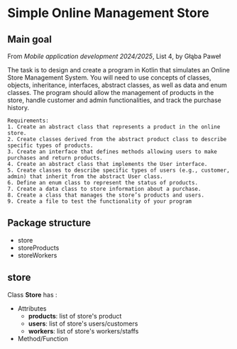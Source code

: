 # Simple Online Management Store

## Main goal
From _Mobile application development 2024/2025_, List 4, by Głąba Paweł

The task is to design and create a program in Kotlin that simulates an Online Store
Management System. You will need to use concepts of classes, objects, inheritance,
interfaces, abstract classes, as well as data and enum classes. The program should allow the
management of products in the store, handle customer and admin functionalities, and track the
purchase history.

    Requirements:
    1. Create an abstract class that represents a product in the online store.
    2. Create classes derived from the abstract product class to describe specific types of products.
    3. Create an interface that defines methods allowing users to make purchases and return products.
    4. Create an abstract class that implements the User interface.
    5. Create classes to describe specific types of users (e.g., customer, admin) that inherit from the abstract User class.
    6. Define an enum class to represent the status of products.
    7. Create a data class to store information about a purchase.
    8. Create a class that manages the store’s products and users.
    9. Create a file to test the functionality of your program

## Package structure
* store
* storeProducts
* storeWorkers

## store

Class **Store** has :
* Attributes
    * **products**: list of store's product
    * **users**: list of store's users/customers
    * **workers**: list of store's workers/staffs
* Method/Function
